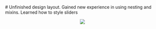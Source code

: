 <p># Unfinished design layout. Gained new experience in using nesting and mixins. Learned how to style sliders </p>
<div id="header" align="center">
    <img src="img/layout_9.jpg"/>
</div>
